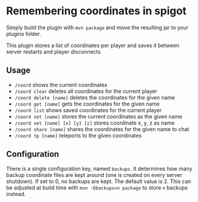 # Remembering coordinates in spigot

Simply build the plugin with ```mvn package```
and move the resulting jar to your plugins folder.

This plugin stores a list of coordinates per player and saves it between
server restarts and player disconnects

## Usage
- ```/coord``` shows the current coordinates
- ```/coord clear``` deletes all coordinates for the current player
- ```/coord delete [name]``` deletes the coordinates for the given name
- ```/coord get [name]``` gets the coordinates for the given name
- ```/coord list``` shows saved coordinates for the current player
- ```/coord set [name]``` stores the current coordinates as the given name
- ```/coord set [name] [x] [y] [z]``` stores coordinate x, y, z as name
- ```/coord share [name]``` shares the coordinates for the given name to chat
- ```/coord tp [name]``` teleports to the given coordinates

## Configuration
There is a single configuration key, named ``backups``. It determines how many
backup coordinate files are kept around (one is created on every server shutdown).
If set to 0, no backups are kept. The default value is 2. This can be adjusted at
build time with ```mvn -Dbackups=n package``` to store ``n`` backups instead.
